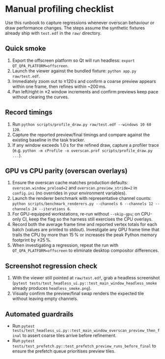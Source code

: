 # Manual profiling checklist

Use this runbook to capture regressions whenever overscan behaviour or draw
performance changes. The steps assume the synthetic fixtures already ship with
`test.edf` in the `raw/` directory.

## Quick smoke

1. Export the offscreen platform so Qt will run headless: `export QT_QPA_PLATFORM=offscreen`.
2. Launch the viewer against the bundled fixture: `python app.py raw/test.edf`.
3. Immediately zoom out to ≥120 s and confirm a coarse preview appears within one frame,
   then refines within ~200 ms.
4. Pan left/right in ±2 window increments and confirm previews keep pace without
   clearing the curves.

## Record timings

1. Run `python scripts/profile_draw.py raw/test.edf --windows 10 60 120`.
2. Capture the reported preview/final timings and compare against the existing
   baseline in the task tracker.
3. If any window exceeds 1.0 s for the refined draw, capture a profiler trace
   (e.g. `python -m cProfile -o overscan.prof scripts/profile_draw.py ...`).

## GPU vs CPU parity (overscan overlays)

1. Ensure the overscan cache matches production defaults: `overscan.window_preload=2`
   and `overscan.preview_stride=2` in `config.ini` (no overrides in your
   environment variables).
2. Launch the renderer benchmark with representative channel counts:
   ``python scripts/benchmark_renderers.py --channels 6 --channels 12 --channels 24 --iterations 6``.
3. For GPU-equipped workstations, re-run without `--skip-gpu`; on CPU-only CI,
   keep the flag so the harness still exercises the CPU overlays.
4. Record both the average frame time and reported vertex totals for each batch
   (values are printed to stdout).  Investigate any GPU frame time that trails
   the CPU by more than 15 % or increases the peak Python memory footprint by
   ≥25 %.
5. When investigating a regression, repeat the run with `QT_QPA_PLATFORM=offscreen`
   to eliminate desktop compositor differences.

## Screenshot regression check

1. With the viewer still pointed at `raw/test.edf`, grab a headless screenshot
   (``pytest tests/test_headless_ui.py::test_main_window_headless_smoke``
   already produces `headless_smoke.png`).
2. Visually confirm the preview/final swap renders the expected tile without
   leaving empty channels.

## Automated guardrails

* Run `pytest tests/test_headless_ui.py::test_main_window_overscan_preview_then_final`
  to assert coarse tiles arrive before refinement.
* Run `pytest tests/test_prefetch.py::test_prefetch_preview_runs_before_final`
  to ensure the prefetch queue prioritises preview tiles.
